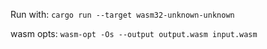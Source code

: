 Run with: `cargo run --target wasm32-unknown-unknown`

wasm opts: `wasm-opt -Os --output output.wasm input.wasm`